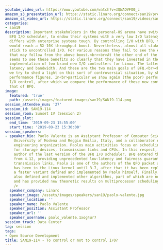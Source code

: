 ```yaml
---
youtube_video_url: https://www.youtube.com/watch?v=3QWAOVFO0_c
amazon_s3_presentation_url: https://static.linaro.org/connect/san19/presentations/san19-114.pdf
amazon_s3_video_url: https://static.linaro.org/connect/san19/videos/san19-114.mp4
categories:
- san19
description: Important stakeholders in the personal-OS arena have switched to the
  BFQ I/O scheduler, to endow their systems with a very low I/O latency. The story
  differs with enterprise systems tough. By controlling I/O with BFQ, these systems
  would reach a 5X-10X throughput boost. Nevertheless, almost all stakeholders still
  stick to uncontrolled I/O. For various reasons they fail to see the economic benefits
  that may follow from the above boost.<br><br>At the other end of the spectrum, Facebook
  seems to see these benefits so clearly that they have invested in the design and
  implementation of two brand new I/O controllers for Linux. The latter control, respectively,
  latency and bandwidth. And these are the two main goals of BFQ.<br><br>In this presentation
  we try to shed a light on this sort of controversial situation, by showing some
  performance figures. In<br>particular we show again (the poor) performance without
  I/O control, after which we compare the performance of these new controllers with
  that of BFQ.
image:
  featured: 'true'
  path: /assets/images/featured-images/san19/SAN19-114.png
session_attendee_num: '27'
session_id: SAN19-114
session_room: Sunset IV (Session 2)
session_slot:
  end_time: '2019-09-23 15:55:00'
  start_time: '2019-09-23 15:30:00'
session_speakers:
- speaker_bio: Paolo Valente is an Assistant Professor of Computer Science at the
    University of Modena and Reggio Emilia, Italy, and a collaborator of the Linaro
    engineering organization. Paolos main activities focus on scheduling algorithms
    for storage devices, transmission links and CPUs. In this respect, Paolo is the
    author of the last version of the BFQ I/O scheduler. BFQ entered the Linux kernel
    from 4.12, providing unprecedented low-latency and fairness guarantees. As for
    transmission links, Paolo is one of the authors of the QFQ packet scheduler, which
    has been in the Linux kernel until 3.7, after that it has been replaced by QFQ+,
    a faster variant defined and implemented by Paolo himself. Finally, Paolo has
    also defined and implemented other algorithms, part of which are now in FreeBSD,
    and has provided new theoretic results on multiprocessor scheduling.<br /> <br
    />
  speaker_company: Linaro
  speaker_image: /assets/images/speakers/san19/paolo-valente.jpg
  speaker_location: ''
  speaker_name: Paolo Valente
  speaker_position: Assistant Professor
  speaker_url: ''
  speaker_username: paolo_valente.1xog4ur7
session_track: Data Center
tag: session
tags:
- Open Source Development
title: SAN19-114 - To control or not to control I/O?
---
```

